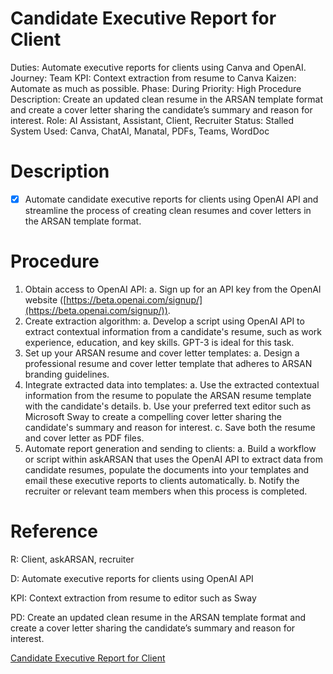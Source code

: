 # Candidate Executive Report for Client

Duties: Automate executive reports for clients using Canva and OpenAI.
Journey: Team
KPI: Context extraction from resume to Canva
Kaizen: Automate as much as possible.
Phase: During
Priority: High
Procedure Description: Create an updated clean resume in the ARSAN template format and create a cover letter sharing the candidate’s summary and reason for interest.
Role: AI Assistant, Assistant, Client, Recruiter
Status: Stalled
System Used: Canva, ChatAI, Manatal, PDFs, Teams, WordDoc

# Description

- [x]  Automate candidate executive reports for clients using OpenAI API and streamline the process of creating clean resumes and cover letters in the ARSAN template format.

# Procedure

1. Obtain access to OpenAI API:
a. Sign up for an API key from the OpenAI website ([https://beta.openai.com/signup/](https://beta.openai.com/signup/)).
2. Create extraction algorithm:
a. Develop a script using OpenAI API to extract contextual information from a candidate's resume, such as work experience, education, and key skills. GPT-3 is ideal for this task.
3. Set up your ARSAN resume and cover letter templates:
a. Design a professional resume and cover letter template that adheres to ARSAN branding guidelines.
4. Integrate extracted data into templates:
a. Use the extracted contextual information from the resume to populate the ARSAN resume template with the candidate's details.
b. Use your preferred text editor such as Microsoft Sway to create a compelling cover letter sharing the candidate's summary and reason for interest.
c. Save both the resume and cover letter as PDF files.
5. Automate report generation and sending to clients:
a. Build a workflow or script within askARSAN that uses the OpenAI API to extract data from candidate resumes, populate the documents into your templates and email these executive reports to clients automatically.
b. Notify the recruiter or relevant team members when this process is completed.

# Reference

R: Client, askARSAN, recruiter

D: Automate executive reports for clients using OpenAI API

KPI: Context extraction from resume to editor such as Sway

PD: Create an updated clean resume in the ARSAN template format and create a cover letter sharing the candidate’s summary and reason for interest.

[Candidate Executive Report for Client](https://www.notion.so/Candidate-Executive-Report-for-Client-efdf11375aae4dfdab59d564ca36ba11)